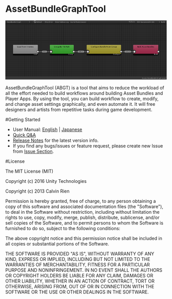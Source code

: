 # AssetBundleGraphTool

![SS](/docs/html/manual_images/top.png)

AssetBundleGraphTool (ABGT) is a tool that aims to reduce the workload of all the effort needed to build workflows around building Asset Bundles and Player Apps.  By using the tool, you can build workflow to create, modify, and change asset settings graphically, and even automate it.  It will free designers and artists from repetitive tasks during game development.

#Getting Started
- User Manual: [English](https://docs.google.com/document/d/1Al_1pJ7a-7lHu9dPrpWFjm9UCUpyMwmutopLHYCoSOI) |  [Japanese](https://docs.google.com/document/d/1FxGn9Me12cb6jSRHceAl5fQqdCrGapmgr1q7aO0Nqco)
- [Quick Q&A](https://bitbucket.org/Unity-Technologies/assetbundlegraphtool/wiki/Home)
- [Release Notes](https://bitbucket.org/Unity-Technologies/assetbundlegraphtool/wiki/Release%20Notes) for the latest version info.
- If you find any bugs/issues or feature request, please create new Issue from [Issue Section](https://bitbucket.org/Unity-Technologies/assetbundlegraphtool/issues?status=new&status=open).

#License

The MIT License (MIT)

Copyright (c) 2016 Unity Technologies

Copyright (c) 2013 Calvin Rien

Permission is hereby granted, free of charge, to any person obtaining a copy of this software and associated documentation files (the "Software"), to deal in the Software without restriction, including without limitation the rights to use, copy, modify, merge, publish, distribute, sublicense, and/or sell copies of the Software, and to permit persons to whom the Software is furnished to do so, subject to the following conditions:

The above copyright notice and this permission notice shall be included in all copies or substantial portions of the Software.

THE SOFTWARE IS PROVIDED "AS IS", WITHOUT WARRANTY OF ANY KIND, EXPRESS OR IMPLIED, INCLUDING BUT NOT LIMITED TO THE WARRANTIES OF MERCHANTABILITY, FITNESS FOR A PARTICULAR PURPOSE AND NONINFRINGEMENT. IN NO EVENT SHALL THE AUTHORS OR COPYRIGHT HOLDERS BE LIABLE FOR ANY CLAIM, DAMAGES OR OTHER LIABILITY, WHETHER IN AN ACTION OF CONTRACT, TORT OR OTHERWISE, ARISING FROM, OUT OF OR IN CONNECTION WITH THE SOFTWARE OR THE USE OR OTHER DEALINGS IN THE SOFTWARE.